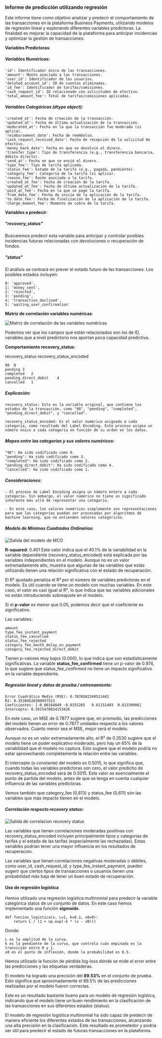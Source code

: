 ### Informe de predicción utilizando regresión

Este informe tiene como objetivo analizar y predecir el comportamiento de las transacciones en la plataforma Business Payments, utilizando modelos de regresión lineal y explorando diferentes variables predictoras. La finalidad es mejorar la capacidad de la plataforma para anticipar incidencias y optimizar la gestión de transacciones.

**Variables Predictoras**:

##### Variables Numéricas:

    'id': Identificador único de las transacciones.
    'amount': Monto asociado a las transacciones.
    'user_id': Identificador de los usuarios.
    'deleted_account_id': ID de cuentas eliminadas.
    'id_fee': Identificador de tarifas/comisiones.
    'cash_request_id': ID relacionado con solicitudes de efectivo.
    'total_amount_fee': Total de tarifas/comisiones aplicadas.

##### Variables Categóricas (dtype object):

    'created_at': Fecha de creación de la transacción.
    'updated_at': Fecha de última actualización de la transacción.
    'moderated_at': Fecha en la que la transacción fue moderada (si aplica).
    'reimbursement_date': Fecha de reembolso.
    'cash_request_received_date': Fecha de recepción de la solicitud de efectivo.
    'money_back_date': Fecha en que se devolvió el dinero.
    'transfer_type': Tipo de transferencia (e.g., transferencia bancaria, débito directo).
    'send_at': Fecha en que se envió el dinero.
    'type_fee': Tipo de tarifa aplicada.
    'status_fee': Estado de la tarifa (e.g., pagada, pendiente).
    'category_fee': Categoría de la tarifa (si aplica).
    'reason_fee': Razón asociada a la tarifa.
    'created_at_fee': Fecha de creación de la tarifa.
    'updated_at_fee': Fecha de última actualización de la tarifa.
    'paid_at_fee': Fecha en la que se pagó la tarifa.
    'from_date_fee': Fecha de inicio de la aplicación de la tarifa.
    'to_date_fee': Fecha de finalización de la aplicación de la tarifa.
    'charge_moment_fee': Momento de cobro de la tarifa.

**Variables a predecir**:

##### "recovery_status"

Buscaremos predecir esta variable para anticipar y controlar posibles incidencias futuras relacionadas con devoluciones o recuperación de fondos.

##### "status"

El análisis se centrará en prever el estado futuro de las transacciones. Los posibles estados incluyen:

    0: 'approved', 
    1: 'money_sent', 
    2: 'rejected', 
    3: 'pending', 
    4: 'transaction_declined', 
    5: 'waiting_user_confirmation'

**Matriz de correlación variables numéricas**:

![Matriz de correlación de las variables numéricas](https://github.com/arboldeku/businessPayments/blob/regresion/graficos_y_salidas/matriz_correlacion_numericas.png?raw=true)

Podemos ver que los campos que están relacionados son los de ID, variables que a nivel predictorio nos aportan poca capacidad predictiva.

**Comportamiento recovery_status**:

recovery_status	recovery_status_encoded

    98	0
    pending	3
    completed	2
    pending_direct_debit	4
    cancelled	1
    
##### Explicación:

    recovery_status: Esta es la variable original, que contiene los estados de la transacción, como "98", "pending", "completed", "pending_direct_debit", y "cancelled".

    recovery_status_encoded: Es el valor numérico asignado a cada categoría, como resultado del Label Encoding. Este proceso asigna un número único a cada categoría en función de su orden en los datos.

##### Mapeo entre las categorías y sus valores numéricos:

    "98": Ha sido codificado como 0.
    "pending": Ha sido codificado como 3.
    "completed": Ha sido codificado como 2.
    "pending_direct_debit": Ha sido codificado como 4.
    "cancelled": Ha sido codificado como 1.

##### Consideraciones:

    - El proceso de Label Encoding asigna un número entero a cada categoría. Sin embargo, el valor numérico no tiene un significado inherente más allá de representar una categoría.
    
    - En este caso, los valores numéricos simplemente son representaciones para que las categorías puedan ser procesadas por algoritmos de machine learning, que no entienden valores categóricos.
    
##### Modelo de Mínimos Cuadrados Ordinarios:
    
![Salida del modelo de MCO](https://github.com/arboldeku/businessPayments/blob/regresion/graficos_y_salidas/modelo_mco.PNG?raw=true)

**R-squared**: 0.401 Este valor indica que el 40.1% de la variabilidad en la variable dependiente (recovery_status_encoded) está explicada por las variables independientes en el modelo. Aunque no es un valor extremadamente alto, muestra que algunas de las variables que estás utilizando tienen una relación significativa con el estado de recuperación.

El R² ajustado penaliza el R² por el número de variables predictoras en el modelo. Es útil cuando se tiene un modelo con muchas variables. En este caso, el valor es casi igual al R², lo que indica que las variables adicionales no están introduciendo sobreajuste en el modelo.

Si el **p-valor** es menor que 0.05, podemos decir que el coeficiente es significativo.

Las variables: 

    amount 
    type_fee_instant_payment
    status_fee_cancelled
    status_fee_rejected
    category_fee_month_delay_on_payment
    category_fee_rejected_direct_debit 

Tienen p-valores muy bajos (0.000), lo que indica que son estadísticamente significativas.
La variable **status_fee_confirmed** tiene un p-valor de 0.974, lo que sugiere que status_fee_confirmed no tiene un impacto significativo en la variable dependiente.

##### Regresión lineal y datos de prueba / entrenamiento:

    Error Cuadrático Medio (MSE): 0.7876582240511442
    R2: 0.35304526580937523
    Coeficientes: [-0.00164849 -0.0155265   0.61151403  0.81330906]
    Intercepto: 0.5015476024153426
    
En este caso, un MSE de 0.7877 sugiere que, en promedio, las predicciones del modelo tienen un error de 0.7877 unidades respecto a los valores observados. Cuanto menor sea el MSE, mejor será el modelo.

Aunque no es un valor extremadamente alto, el R² de 0.3530 sugiere que el modelo tiene un poder explicativo moderado, pero hay un 65% de la variabilidad que el modelo no captura. Esto sugiere que el modelo podría no estar aprovechando completamente la relación entre las variables.

El intercepto (o constante) del modelo es 0.5015, lo que significa que, cuando todas las variables predictoras son cero, el valor predicho de recovery_status_encoded será de 0.5015. Este valor es esencialmente el punto de partida del modelo, antes de que se tenga en cuenta cualquier influencia de las variables predictoras.

Vemos también que category_fee (0,813) y status_fee (0,611) són las variables que más impacto tienen en el modelo. 

##### Correlación respecto recovery status:

![Salida de correlacion recovery status](https://github.com/arboldeku/businessPayments/blob/regresion/graficos_y_salidas/correlacion_recovery_status.PNG?raw=true)

Las variables que tienen correlaciones moderadas positivas con recovery_status_encoded incluyen principalmente tipos y categorías de tarifas y el estado de las tarifas (especialmente las rechazadas). Estas variables podrían tener una mayor influencia en los resultados de recuperación.

Las variables que tienen correlaciones negativas moderadas o débiles, como user_id, cash_request_id, y type_fee_instant_payment, pueden sugerir que ciertos tipos de transacciones o usuarios tienen una probabilidad más baja de tener un buen estado de recuperación.

#### Uso de regresión logística

Hemos utilizado una regresión logística multinomial para predecir la variable categórica status de un conjunto de datos. En este caso hemos implementado una función **sigmoide**. 

    def funcion_logistica(x, L=1, k=0.1, x0=0):
        return L / (1 + np.exp(-k * (x - x0)))

Donde:

    L es la amplitud de la curva.
    k es la pendiente de la curva, que controla cuán empinada es la transición entre 0 y 1.
    x0 es el punto de inflexión, donde la probabilidad es 0.5.
    
Hemos utilizado la función de pérdida log-loss dónde se mide el error entre las predicciones y las etiquetas verdaderas.

El modelo ha logrado una precisión del **89.53%** en el conjunto de prueba. Esto significa que aproximadamente el 89.5% de las predicciones realizadas por el modelo fueron correctas.

Este es un resultado bastante bueno para un modelo de regresión logística, indicando que el modelo tiene un buen rendimiento en la clasificación de las transacciones en sus diferentes estados (status).

El modelo de regresión logística multinomial ha sido capaz de predecir de manera eficiente los diferentes estados de las transacciones, alcanzando una alta precisión en la clasificación. Este resultado es prometedor y podría ser útil para predecir el estado de futuras transacciones en la plataforma.

